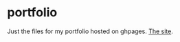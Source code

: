 # portfolio

Just the files for my portfolio hosted on ghpages. [The site](https://dibdab.github.io/portfolio/).
